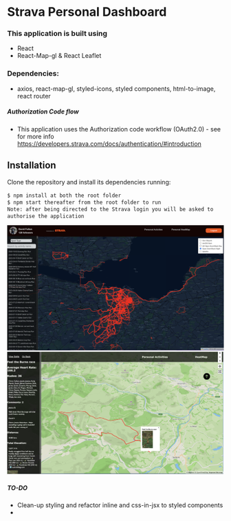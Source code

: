  
 #  Strava Personal Dashboard

### This application is built using 
- React
- React-Map-gl & React Leaflet

### Dependencies:  
-  axios, react-map-gl, styled-icons, styled components, html-to-image, react router

##### Authorization Code flow 
* This application uses the Authorization code workflow (OAuth2.0) - see for more info https://developers.strava.com/docs/authentication/#introduction

## Installation
 
Clone the repository and install its dependencies running:

    $ npm install at both the root folder
    $ npm start thereafter from the root folder to run
    Note: after being directed to the Strava login you will be asked to authorise the application

<p align="left">
  <img src="heatmap.png"  title="activity">

  <img src="activity.png"  title="heatmap">
 
</p>

##### TO-DO  
 - Clean-up styling and refactor inline and css-in-jsx to styled components
 - 

 
 
